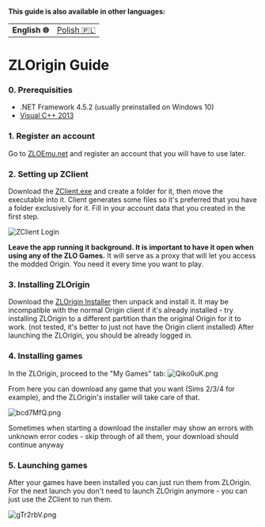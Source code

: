 **This guide is also available in other languages:**
<table align="center">
    <tr>
        <td align="center"><b>English 🌐</b></td>
        <td align="center"><a href="https://github.com/PxH/zlorigin-tutorial/blob/master/README-PL.md">Polish 🇵🇱</a></td>
    </tr>
</table>

# ZLOrigin Guide
### 0. Prerequisities
- .NET Framework 4.5.2 (usually preinstalled on Windows 10)
- [Visual C++ 2013](https://www.microsoft.com/en-US/download/details.aspx?id=40784)
### 1. Register an account
Go to [ZLOEmu.net](https://zloemu.net/) and register an account that you will have to use later.

### 2. Setting up ZClient
Download the [ZClient.exe](https://zloemu.net/files/ZClient.exe) and create a folder for it, then move the executable into it. Client generates some files so it's preferred that you have a folder exclusively for it. 
Fill in your account data that you created in the first step.

![ZClient Login](https://i.imgur.com/etansGn.png)

**Leave the app running it background. It is important to have it open when using any of the ZLO Games.** It will serve as a proxy that will let you access the modded Origin. You need it every time you want to play.

### 3. Installing ZLOrigin
Download the [ZLOrigin Installer](https://zloemu.net/files/ZLOriginSetup.zip) then unpack and install it. It may be incompatible with the normal Origin client if it's already installed - try installing ZLOrigin to a different partition than the original Origin for it to work. (not tested, it's better to just not have the Origin client installed)
After launching the ZLOrigin, you should be already logged in.

### 4. Installing games
In the ZLOrigin, proceed to the "My Games" tab:
![Qiko0uK.png](https://i.imgur.com/Qiko0uK.png)

From here you can download any game that you want (Sims 2/3/4 for example), and the ZLOrigin's installer will take care of that.

![bcd7MfQ.png](https://i.imgur.com/bcd7MfQ.png)

Sometimes when starting a download the installer may show an errors with unknown error codes - skip through of all them, your download should continue anyway

### 5. Launching games
After your games have been installed you can just run them from ZLOrigin. For the next launch you don't need to launch ZLOrigin anymore - you can just use the ZClient to run them.

![gTr2rbV.png](https://i.imgur.com/gTr2rbV.png)
